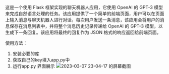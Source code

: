 这是一个使用 Flask 框架实现的聊天机器人应用，它使用 OpenAI 的 GPT-3 模型来完成自然语言处理的任务。该应用提供了一个简单的前端页面，用户可以在页面上输入消息与聊天机器人进行对话。每次用户发送一条消息，该应用会将用户的消息保存在消息列表中，并将整个消息历史记录传递给 OpenAI 的 GPT-3 模型，以生成下一条回复。该应用将最终的回复作为 JSON 格式的响应返回给前端页面。

使用方法：
1. 安装必要的库
2. 获取自己的key填入app.py中
3. 运行app.py
界面展示
![2023-03-07 23-04-17 的屏幕截图](https://user-images.githubusercontent.com/67944280/223658555-5a79b345-20d8-46bf-9175-fec27c943e8d.png)

